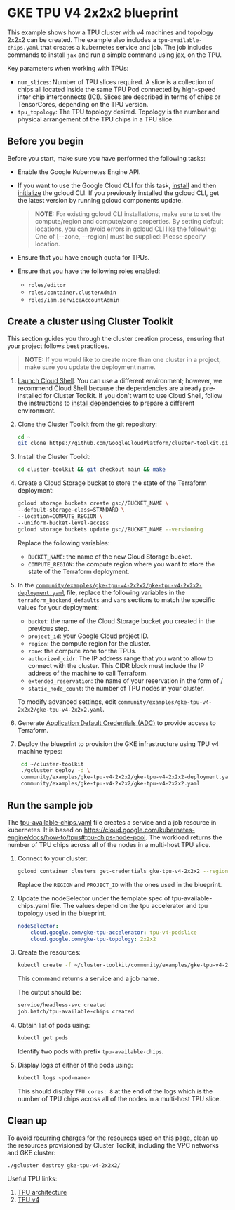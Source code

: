 # GKE TPU V4 2x2x2 blueprint

This example shows how a TPU cluster with v4 machines and topology 2x2x2 can be created. The example also includes a `tpu-available-chips.yaml` that creates a kubernetes service and job. The job includes commands to install `jax` and run a simple command using jax, on the TPU.

Key parameters when working with TPUs:

* `num_slices`: Number of TPU slices required. A slice is a collection of chips all located inside the same TPU Pod connected by high-speed inter chip interconnects (ICI). Slices are described in terms of chips or TensorCores, depending on the TPU version.
* `tpu_topology`: The TPU topology desired. Topology is the number and physical arrangement of the TPU chips in a TPU slice.

## Before you begin

Before you start, make sure you have performed the following tasks:

* Enable the Google Kubernetes Engine API.

* If you want to use the Google Cloud CLI for this task, [install](https://cloud.google.com/sdk/docs/install) and then [initialize](https://cloud.google.com/sdk/docs/initializing) the gcloud CLI. If you previously installed the gcloud CLI, get the latest version by running gcloud components update.
  > **NOTE:** For existing gcloud CLI installations, make sure to set the compute/region and compute/zone properties. By setting default locations, you can avoid errors in gcloud CLI like the following: One of [--zone, --region] must be supplied: Please specify location.

* Ensure that you have enough quota for TPUs.

* Ensure that you have the following roles enabled:
  * `roles/editor`
  * `roles/container.clusterAdmin`
  * `roles/iam.serviceAccountAdmin`

## Create a cluster using Cluster Toolkit

This section guides you through the cluster creation process, ensuring that your project follows best practices.

> **NOTE:** If you would like to create more than one cluster in a project, make sure you update the deployment name.

1. [Launch Cloud Shell](https://cloud.google.com/shell/docs/launching-cloud-shell). You can use a different environment; however, we recommend Cloud Shell because the dependencies are already pre-installed for Cluster Toolkit. If you don't want to use Cloud Shell, follow the instructions to [install dependencies](https://cloud.google.com/cluster-toolkit/docs/setup/install-dependencies) to prepare a different environment.

1. Clone the Cluster Toolkit from the git repository:

    ```sh
    cd ~
    git clone https://github.com/GoogleCloudPlatform/cluster-toolkit.git
    ```

1. Install the Cluster Toolkit:

    ```sh
    cd cluster-toolkit && git checkout main && make
    ```

1. Create a Cloud Storage bucket to store the state of the Terraform deployment:

    ```sh
    gcloud storage buckets create gs://BUCKET_NAME \
    --default-storage-class=STANDARD \
    --location=COMPUTE_REGION \
    --uniform-bucket-level-access
    gcloud storage buckets update gs://BUCKET_NAME --versioning
    ```

   Replace the following variables:

   * `BUCKET_NAME`: the name of the new Cloud Storage bucket.
   * `COMPUTE_REGION`: the compute region where you want to store the state of the Terraform deployment.

1. In the [`community/examples/gke-tpu-v4-2x2x2/gke-tpu-v4-2x2x2-deployment.yaml`](https://github.com/GoogleCloudPlatform/cluster-toolkit/blob/main/community/examples/gke-tpu-v4-2x2x2/gke-tpu-v4-2x2x2-deployment.yaml) file, replace the following variables in the `terraform_backend_defaults` and `vars` sections to match the specific values for your deployment:

   * `bucket`: the name of the Cloud Storage bucket you created in the previous step.
   * `project_id`: your Google Cloud project ID.
   * `region`: the compute region for the cluster.
   * `zone`: the compute zone for the TPUs.
   * `authorized_cidr`: The IP address range that you want to allow to connect with the cluster. This CIDR block must include the IP address of the machine to call Terraform.
   * `extended_reservation`: the name of your reservation in the form of <project>/<reservation-name>
   * `static_node_count`: the number of TPU nodes in your cluster.

    To modify advanced settings, edit `community/examples/gke-tpu-v4-2x2x2/gke-tpu-v4-2x2x2.yaml`.

1. Generate [Application Default Credentials (ADC)](https://cloud.google.com/docs/authentication/provide-credentials-adc#google-idp) to provide access to Terraform.

1. Deploy the blueprint to provision the GKE  infrastructure
    using TPU v4 machine types:

   ```sh
    cd ~/cluster-toolkit
    ./gcluster deploy -d \
    community/examples/gke-tpu-v4-2x2x2/gke-tpu-v4-2x2x2-deployment.yaml \
    community/examples/gke-tpu-v4-2x2x2/gke-tpu-v4-2x2x2.yaml
   ```

## Run the sample job

The [tpu-available-chips.yaml](https://github.com/GoogleCloudPlatform/cluster-toolkit/blob/main/community/examples/gke-tpu-v4-2x2x2/tpu-available-chips.yaml) file creates a service and a job resource in kubernetes. It is based on https://cloud.google.com/kubernetes-engine/docs/how-to/tpus#tpu-chips-node-pool. The  workload returns the number of TPU chips across all of the nodes in a multi-host TPU slice.

1. Connect to your cluster:

    ```sh
    gcloud container clusters get-credentials gke-tpu-v4-2x2x2 --region=REGION --project_id=PROJECT_ID
    ```

    Replace the `REGION` and `PROJECT_ID` with the ones used in the blueprint.

1. Update the nodeSelector under the template spec of tpu-available-chips.yaml file. The values depend on the tpu accelerator and tpu topology used in the blueprint.

    ```yaml
    nodeSelector:
        cloud.google.com/gke-tpu-accelerator: tpu-v4-podslice
        cloud.google.com/gke-tpu-topology: 2x2x2
    ```

1. Create the resources:

    ```sh
    kubectl create -f ~/cluster-toolkit/community/examples/gke-tpu-v4-2x2x2/tpu-available-chips.yaml
    ```

    This command returns a service and a job name.

    The output should be:

    ```sh
    service/headless-svc created
    job.batch/tpu-available-chips created
    ```

1. Obtain list of pods using:

    ```sh
    kubectl get pods
    ```

    Identify two pods with prefix `tpu-available-chips`.

1. Display logs of either of the pods using:

    ```sh
    kubectl logs <pod-name>
    ```

    This should display `TPU cores: 8` at the end of the logs which is the number of TPU chips across all of the nodes in a multi-host TPU slice.

## Clean up

To avoid recurring charges for the resources used on this page, clean up the resources provisioned by Cluster Toolkit, including the VPC networks and GKE cluster:

   ```sh
   ./gcluster destroy gke-tpu-v4-2x2x2/
   ```

Useful TPU links:
1. [TPU architecture](https://cloud.google.com/tpu/docs/system-architecture-tpu-vm)
2. [TPU v4](https://cloud.google.com/tpu/docs/v4)
